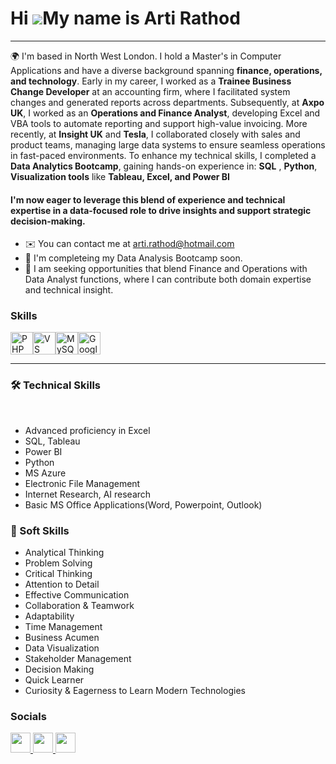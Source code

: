 Hi ![](https://user-images.githubusercontent.com/18350557/176309783-0785949b-9127-417c-8b55-ab5a4333674e.gif)My name is Arti Rathod
===================================================================================================================================
-----------

🌍  I'm based in North West London.
 I hold a Master's in Computer Applications and have a diverse background spanning **finance, operations, and technology**.
 Early in my career, I worked as a **Trainee Business Change Developer** at an accounting firm, where I facilitated system changes and generated reports across departments. 
 Subsequently, at **Axpo UK**, I worked as an **Operations and Finance Analyst**, developing Excel and VBA tools to automate reporting and support high-value invoicing.
 More recently, at **Insight UK** and **Tesla**, I collaborated closely with sales and product teams, managing large data systems to ensure seamless operations in fast-paced environments.
 To enhance my technical skills, I completed a **Data Analytics Bootcamp**, gaining hands-on experience in:
 **SQL** , **Python**, **Visualization tools** like **Tableau, Excel, and Power BI**
 
#### I'm now eager to leverage this blend of experience and technical expertise in a **data-focused role** to drive insights and support strategic decision-making.


* ✉️  You can contact me at [arti.rathod@hotmail.com](mailto:arti.rathod@hotmail.com)
* 🧠  I'm completeing my Data Analysis Bootcamp soon.
* 🤝  I am seeking opportunities that blend Finance and Operations with Data Analyst functions, where I can contribute both domain expertise and technical insight.

### Skills


<p align="left">
<a href="https://www.php.net/" target="_blank" rel="noreferrer"><img src="https://raw.githubusercontent.com/danielcranney/readme-generator/main/public/icons/skills/php-colored.svg" width="36" height="36" alt="PHP" /></a><a href="https://code.visualstudio.com/" target="_blank" rel="noreferrer"><img src="https://raw.githubusercontent.com/danielcranney/readme-generator/main/public/icons/skills/visualstudiocode.svg" width="36" height="36" alt="VS Code" /></a><a href="https://www.mysql.com/" target="_blank" rel="noreferrer"><img src="https://raw.githubusercontent.com/danielcranney/readme-generator/main/public/icons/skills/mysql-colored.svg" width="36" height="36" alt="MySQL" /></a><a href="https://cloud.google.com/" target="_blank" rel="noreferrer"><img src="https://raw.githubusercontent.com/danielcranney/readme-generator/main/public/icons/skills/googlecloud-colored.svg" width="36" height="36" alt="Google Cloud" /></a>
</p>

--- 
### 🛠️ Technical Skills
​
- Advanced proficiency in Excel
- SQL, Tableau
- Power BI 
- Python
- MS Azure
- Electronic File Management​
- Internet Research​, AI research
- Basic MS Office Applications(Word, Powerpoint, Outlook)​

### 🤝 Soft Skills
- Analytical Thinking​
- Problem Solving​
- Critical Thinking​
- Attention to Detail​
- Effective Communication​
- Collaboration & Teamwork​
- Adaptability​
- Time Management​
- Business Acumen​
- Data Visualization​
- Stakeholder Management​
- Decision Making​
- Quick Learner​
- Curiosity & Eagerness to Learn Modern Technologies​

### Socials

<p align="left"> <a href="https://www.github.com/artirathod9" target="_blank" rel="noreferrer"> <picture> <source media="(prefers-color-scheme: dark)" srcset="https://raw.githubusercontent.com/danielcranney/readme-generator/main/public/icons/socials/github-dark.svg" /> <source media="(prefers-color-scheme: light)" srcset="https://raw.githubusercontent.com/danielcranney/readme-generator/main/public/icons/socials/github.svg" /> <img src="https://raw.githubusercontent.com/danielcranney/readme-generator/main/public/icons/socials/github.svg" width="32" height="32" /> </picture> </a> <a href="https://www.gitlab.com/Arti" target="_blank" rel="noreferrer"> <picture> <source media="(prefers-color-scheme: dark)" srcset="undefined" /> <source media="(prefers-color-scheme: light)" srcset="https://raw.githubusercontent.com/danielcranney/readme-generator/main/public/icons/socials/gitlab.svg" /> <img src="https://raw.githubusercontent.com/danielcranney/readme-generator/main/public/icons/socials/gitlab.svg" width="32" height="32" /> </picture> </a> <a href="https://www.linkedin.com/in/artijrathod" target="_blank" rel="noreferrer"> <picture> <source media="(prefers-color-scheme: dark)" srcset="https://raw.githubusercontent.com/danielcranney/readme-generator/main/public/icons/socials/linkedin-dark.svg" /> <source media="(prefers-color-scheme: light)" srcset="https://raw.githubusercontent.com/danielcranney/readme-generator/main/public/icons/socials/linkedin.svg" /> <img src="https://raw.githubusercontent.com/danielcranney/readme-generator/main/public/icons/socials/linkedin.svg" width="32" height="32" /> </picture> </a></p>

